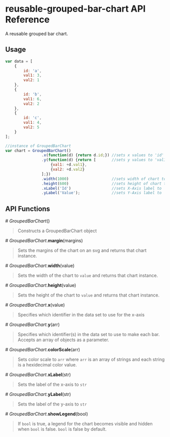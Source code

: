 # reusable-grouped-bar-chart API Reference

A reusable grouped bar chart.

## Usage

```javascript
var data = [
    {
        id: 'a',
        val1: 3,
        val2: 1
    },
    {
        id: 'b',
        val1: 6,
        val2: 2
    },
    {
        id: 'c',
        val1: 4,
        val2: 5
    }
];

//instance of GroupedBarChart
var chart = GroupedBarChart()
                .x(function(d) {return d.id;}) //sets x values to 'id'
                .y(function(d) {return [       //sets y values to 'val1' and 'val2'
                    {val1: +d.val1},
                    {val2: +d.val2}
                ];})
                .width(1000)                   //sets width of chart to 1000
                .height(600)                   //sets height of chart to 600
                .xLabel('Id')                  //sets X-Axis label to 'Id'
                .yLabel('Value');              //sets Y-Axis label to 'Value'


```

## API Functions

\# *GroupedBarChart*()

> Constructs a GroupedBarChart object

\# *GroupedBarChart*.**margin**(margins)
> Sets the margins of the chart on an svg and returns that chart instance.

\# *GroupedBarChart*.**width**(value)
> Sets the width of the chart to `value` and returns that chart instance.

\# *GroupedBarChart*.**height**(value)
> Sets the height of the chart to `value` and returns that chart instance.

\# *GroupedBarChart*.**x**(value)
> Specifies which identifier in the data set to use for the x-axis

\# *GroupedBarChart*.**y**(arr)
> Specifies which identifier(s) in the data set to use to make each bar. Accepts an array of objects as a parameter.

\# *GroupedBarChart*.**colorScale**(arr)
> Sets color scale to `arr` where `arr` is an array of strings and each string is a hexidecimal color value.

\# *GroupedBarChart*.**xLabel**(str)
> Sets the label of the x-axis to `str`

\# *GroupedBarChart*.**yLabel**(str)
> Sets the label of the y-axis to `str`

\# *GroupedBarChart*.**showLegend**(bool)
> If `bool` is true, a legend for the chart becomes visible and hidden when `bool` is false. `bool` is false by default.


